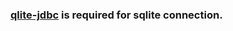 ### [qlite-jdbc](https://github.com/xerial/sqlite-jdbc/releases) is required for sqlite connection.

